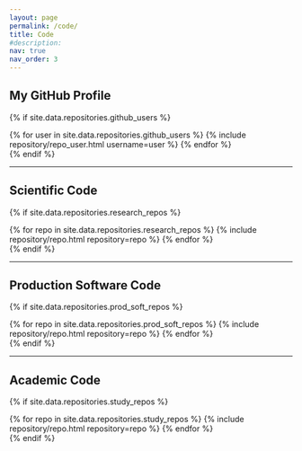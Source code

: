 ```yaml
---
layout: page
permalink: /code/
title: Code
#description:
nav: true
nav_order: 3
---
```


## My GitHub Profile

{% if site.data.repositories.github_users %}
<div class="repositories d-flex flex-wrap flex-md-row flex-column justify-content-between align-items-center">
  {% for user in site.data.repositories.github_users %}
    {% include repository/repo_user.html username=user %}
  {% endfor %}
</div>
{% endif %}

---

## Scientific Code

{% if site.data.repositories.research_repos %}
<div class="repositories d-flex flex-wrap flex-md-row flex-column justify-content-between align-items-center">
  {% for repo in site.data.repositories.research_repos %}
    {% include repository/repo.html repository=repo %}
  {% endfor %}
</div>
{% endif %}

---

## Production Software Code

{% if site.data.repositories.prod_soft_repos %}
<div class="repositories d-flex flex-wrap flex-md-row flex-column justify-content-between align-items-center">
  {% for repo in site.data.repositories.prod_soft_repos %}
    {% include repository/repo.html repository=repo %}
  {% endfor %}
</div>
{% endif %}

---

## Academic Code

{% if site.data.repositories.study_repos %}
<div class="repositories d-flex flex-wrap flex-md-row flex-column justify-content-between align-items-center">
  {% for repo in site.data.repositories.study_repos %}
    {% include repository/repo.html repository=repo %}
  {% endfor %}
</div>
{% endif %}
